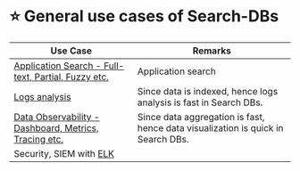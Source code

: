 # :star: General use cases of Search-DBs

| Use Case                                                                                                                                      | Remarks                                                                          |
|-----------------------------------------------------------------------------------------------------------------------------------------------|----------------------------------------------------------------------------------|
| [Application Search - Full-text, Partial, Fuzzy etc.](https://www.elastic.co/guide/en/elasticsearch/reference/current/full-text-queries.html) | Application search                                                               |
| [Logs analysis](../../../DevOps-SRE/3_Observability/ELK.md)                                                                                                | Since data is indexed, hence logs analysis is fast in Search DBs.                |
| [Data Observability - Dashboard, Metrics, Tracing etc.](../../../DevOps-SRE/3_Observability/ELK.md)                                                        | Since data aggregation is fast, hence data visualization is quick in Search DBs. |
| Security, SIEM with [ELK](../../../DevOps-SRE/3_Observability/ELK.md)                                                                                      |                                                                                  |